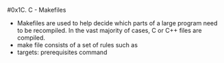 #0x1C. C - Makefiles
- Makefiles are used to help decide which parts of a large program need to be recompiled. In the vast majority of cases, C or C++ files are compiled.
- make file consists of a set of rules such as 
- targets: prerequisites
command
